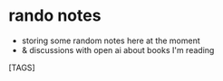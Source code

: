 # rando notes

- storing some random notes here at the moment
- & discussions with open ai about books I'm reading

[TAGS]
